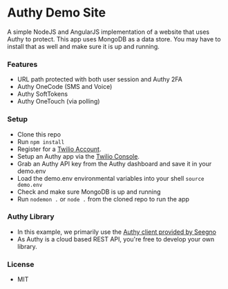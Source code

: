# Authy Demo Site

A simple NodeJS and AngularJS implementation of a website that uses Authy to protect.  This app uses MongoDB as a data store.  You may have to install that as well and make sure it is up and running.

### Features
- URL path protected with both user session and Authy 2FA
- Authy OneCode (SMS and Voice)
- Authy SoftTokens
- Authy OneTouch (via polling)

### Setup
- Clone this repo
- Run `npm install`
- Register for a [Twilio Account](https://www.twilio.com/).
- Setup an Authy app via the [Twilio Console](https://twilio.com/console).
- Grab an Authy API key from the Authy dashboard and save it in your demo.env
- Load the demo.env environmental variables into your shell `source demo.env`
- Check and make sure MongoDB is up and running
- Run `nodemon .` or `node .` from the cloned repo to run the app

### Authy Library
- In this example, we primarily use the [Authy client provided by Seegno](https://github.com/seegno/authy-client)
- As Authy is a cloud based REST API, you're free to develop your own library.

### License
- MIT